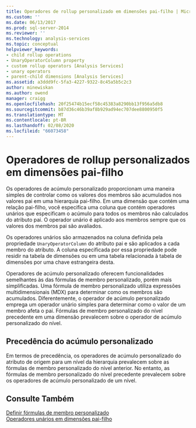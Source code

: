 ```yaml
---
title: Operadores de rollup personalizado em dimensões pai-filho | Microsoft Docs
ms.custom: ''
ms.date: 06/13/2017
ms.prod: sql-server-2014
ms.reviewer: ''
ms.technology: analysis-services
ms.topic: conceptual
helpviewer_keywords:
- child rollup operations
- UnaryOperatorColumn property
- custom rollup operators [Analysis Services]
- unary operators
- parent-child dimensions [Analysis Services]
ms.assetid: a3ddd9fc-5fa3-4227-9322-8c45a5b5c2c3
author: minewiskan
ms.author: owend
manager: craigg
ms.openlocfilehash: 20f25474b15ecf58c45383a8290bb13f956a5db8
ms.sourcegitcommit: b87d36c46b39af8b929ad94ec707dee8800950f5
ms.translationtype: MT
ms.contentlocale: pt-BR
ms.lasthandoff: 02/08/2020
ms.locfileid: "66073458"
---
```

# <a name="custom-rollup-operators-in-parent-child-dimensions"></a>Operadores de rollup personalizados em dimensões pai-filho
  Os operadores de acúmulo personalizado proporcionam uma maneira simples de controlar como os valores dos membros são acumulados nos valores pai em uma hierarquia pai-filho. Em uma dimensão que contém uma relação pai-filho, você especifica uma coluna que contém operadores unários que especificam o acúmulo para todos os membros não calculados do atributo pai. O operador unário é aplicado aos membros sempre que os valores dos membros pai são avaliados.  
  
 Os operadores unários são armazenados na coluna definida pela propriedade `UnaryOperatorColumn` do atributo pai e são aplicados a cada membro do atributo. A coluna especificada por essa propriedade pode residir na tabela de dimensões ou em uma tabela relacionada à tabela de dimensões por uma chave estrangeira desta.  
  
 Operadores de acúmulo personalizado oferecem funcionalidades semelhantes às das fórmulas de membro personalizado, porém mais simplificadas. Uma fórmula de membro personalizado utiliza expressões multidimensionais (MDX) para determinar como os membros são acumulados. Diferentemente, o operador de acúmulo personalizado emprega um operador unário simples para determinar como o valor de um membro afeta o pai. Fórmulas de membro personalizado do nível precedente em uma dimensão prevalecem sobre o operador de acúmulo personalizado do nível.  
  
## <a name="custom-rollup-precedence"></a>Precedência do acúmulo personalizado  
 Em termos de precedência, os operadores de acúmulo personalizado do atributo de origem para um nível da hierarquia prevalecem sobre as fórmulas de membro personalizado do nível anterior. No entanto, as fórmulas de membro personalizado do nível precedente prevalecem sobre os operadores de acúmulo personalizado de um nível.  
  
## <a name="see-also"></a>Consulte Também  
 [Definir fórmulas de membro personalizado](attribute-properties-define-custom-member-formulas.md)   
 [Operadores unários em dimensões pai-filho](parent-child-dimension-attributes-unary-operators.md)  
  
  
